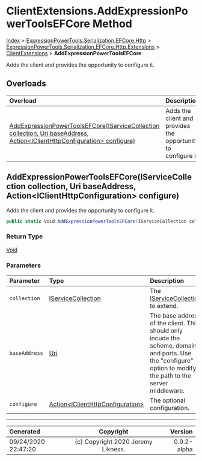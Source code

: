 ﻿# ClientExtensions.AddExpressionPowerToolsEFCore Method

[Index](../index.md) > [ExpressionPowerTools.Serialization.EFCore.Http](ExpressionPowerTools.Serialization.EFCore.Http.a.md) > [ExpressionPowerTools.Serialization.EFCore.Http.Extensions](ExpressionPowerTools.Serialization.EFCore.Http.Extensions.n.md) > [ClientExtensions](ExpressionPowerTools.Serialization.EFCore.Http.Extensions.ClientExtensions.cs.md) > **AddExpressionPowerToolsEFCore**

Adds the client and provides the opportunity to configure it.

## Overloads

| Overload | Description |
| :-- | :-- |
| [AddExpressionPowerToolsEFCore(IServiceCollection collection, Uri baseAddress, Action&lt;IClientHttpConfiguration> configure)](#addexpressionpowertoolsefcoreiservicecollection-collection-uri-baseaddress-actioniclienthttpconfiguration-configure) | Adds the client and provides the opportunity to configure it. |
## AddExpressionPowerToolsEFCore(IServiceCollection collection, Uri baseAddress, Action&lt;IClientHttpConfiguration> configure)

Adds the client and provides the opportunity to configure it.

```csharp
public static Void AddExpressionPowerToolsEFCore(IServiceCollection collection, Uri baseAddress, Action<IClientHttpConfiguration> configure)
```

### Return Type

 [Void](https://docs.microsoft.com/dotnet/api/system.void) 

### Parameters

| Parameter | Type | Description |
| :-- | :-- | :-- |
| `collection` | [IServiceCollection](https://docs.microsoft.com/dotnet/api/microsoft.extensions.dependencyinjection.iservicecollection) | The [IServiceCollection](https://docs.microsoft.com/dotnet/api/microsoft.extensions.dependencyinjection.iservicecollection) to extend. |
| `baseAddress` | [Uri](https://docs.microsoft.com/dotnet/api/system.uri) | The base address of the client. This should only incude the scheme, domain, and ports. Use            the "configure" option to modify the path to the server middleware. |
| `configure` | [Action&lt;IClientHttpConfiguration>](https://docs.microsoft.com/dotnet/api/system.action-1) | The optional configuration. |



---

| Generated | Copyright | Version |
| :-- | :-: | --: |
| 09/24/2020 22:47:20 | (c) Copyright 2020 Jeremy Likness. | 0.9.2-alpha |
